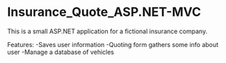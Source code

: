 # Insurance_Quote_ASP.NET-MVC
This is a small ASP.NET application for a fictional insurance company.

Features:
-Saves user information
-Quoting form gathers some info about user
-Manage a database of vehicles
